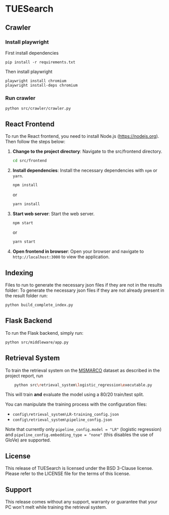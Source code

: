 # TUESearch

## Crawler
### Install playwright 
First install dependencies
```
pip install -r requirements.txt
```

Then install playwright
```
playwright install chromium
playwright install-deps chromium
```

### Run crawler
```
python src/crawler/crawler.py
```

## React Frontend

To run the React frontend, you need to install Node.js (https://nodejs.org). Then follow the steps below:

1. **Change to the project directory**: Navigate to the src/frontend directory.
    ```bash
    cd src/frontend
    ```
2. **Install dependencies**: Install the necessary dependencies with `npm` or `yarn`.
    ```bash
    npm install
    ```
    or
    ```bash
    yarn install
    ```
3. **Start web server**: Start the web server.
    ```bash
    npm start
    ```
    or
    ```bash
    yarn start
    ```
4. **Open frontend in browser**: Open your browser and navigate to `http://localhost:3000` to view the application.

## Indexing

Files to run to generate the necessary json files if they are not in the results folder:
To generate the necessary json files if they are not already present in the result folder run:
```bash
python build_complete_index.py
```

## Flask Backend 

To run the Flask backend, simply run:
 ```bash
 python src/middleware/app.py
 ```


## Retrieval System
To train the retrieval system on the [MSMARCO](https://huggingface.co/datasets/microsoft/ms_marco) dataset as described in the project report, run 
```bash
    python src\retrieval_system\logistic_regression\executable.py
```
This will train **and** evaluate the model using a 80/20 train/test split. 

You can manipulate the training process with the configuration files:
 - `config\retrieval_system\LR-training_config.json`
 - `config\retrieval_system\pipeline_config.json`

Note that currently only `pipeline_config.model = "LR"` (logistic regression) and `pipeline_config.embedding_type = "none"` (this disables the use of GloVe) are supported.


## License
This release of TUESearch is licensed under the BSD 3-Clause license. Please refer to the LICENSE file for the terms of this license.


## Support
This release comes without any support, warranty or guarantee that your PC won't melt while training the retrieval system.
